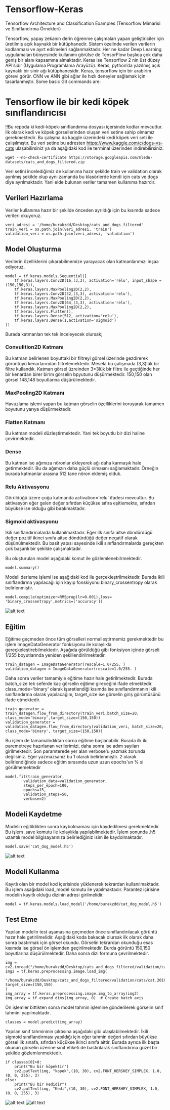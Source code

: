 # Tensorflow-Keras
Tensorflow Architecture and Classification Examples (Tensorflow Mimarisi ve Sınıflandırma Örnekleri)

Tensorflow, yapay zekanın derin öğrenme çalışmaları yapan geliştiriciler için üretilmiş açık kaynaklı bir kütüphanedir. Sistem özelinde verilen verilerin kodlanması ve ayırt edilmeleri sağlanmaktadır. Her ne kadar Deep Learning uygulamaları bünyesinde kullanımı görülse de TensorFlow başlıca çok daha geniş bir alanı kapsamına almaktadır.
Keras ise Tensorflow 2 nin üst düzey API’sidir (Uygulama Programlama Arayüzü). Keras, python’da yazılmış açık kaynaklı bir sinir ağı kütüphanesidir. Keras, tensorflow için bir arabirim görevi görür. CNN ve ANN gibi ağlar ile hızlı deneyler sağlamak için tasarlanmıştır.
Some basic Git commands are:

# Tensorflow ile bir kedi köpek sınıflandırıcısı
!!Bu repoda ki kedi-köpek-sınıflandırma dosyası içersinde kodlar mevcuttur.
İlk olarak kedi ve köpek görsellerinden oluşan veri setine sahip olmamız gerekmektedir. Bu çalışma da kaggle üzerindeki kedi köpek veri seti ile çalışılmıştır. Bu veri setine bu adresten https://www.kaggle.com/c/dogs-vs-cats ulaşabilirsiniz ya da aşağıdaki kod ile terminal üzerinden indirebilirsiniz.
```
wget --no-check-certificate https://storage.googleapis.com/mledu-datasets/cats_and_dogs_filtered.zip
```
Veri setini incelediğimiz de kullanıma hazır şekilde train ve validation olarak ayrılmış şekilde olup aynı zamanda bu klasörlerde kendi için cats ve dogs diye ayrılmaktadır. Yani elde bulunan veriler tamamen kullanıma hazırdır.

## Verileri Hazırlama
Veriler kullanıma hazır bir şekilde önceden ayrıldığı için bu kısımda sadece verileri okuyoruz.
```
veri_adresi = '/home/burakzdd/Desktop/cats_and_dogs_filtered'
train_veri = os.path.join(veri_adresi, 'train')
validation_veri = os.path.join(veri_adresi, 'validation')
```
## **Model Oluşturma** 
Verilerin özelliklerini çıkarabilmemize yarayacak olan katmanlarımızı inşaa ediyoruz.
```
model = tf.keras.models.Sequential([
    tf.keras.layers.Conv2D(16,(3,3), activation='relu', input_shape = (150,150,3)),
    tf.keras.layers.MaxPooling2D(2,2),
    tf.keras.layers.Conv2D(32,(3,3), activation='relu'),
    tf.keras.layers.MaxPooling2D(2,2),
    tf.keras.layers.Conv2D(64,(3,3), activation='relu'),
    tf.keras.layers.MaxPooling2D(2,2),
    tf.keras.layers.Flatten(),
    tf.keras.layers.Dense(512, activation='relu'),
    tf.keras.layers.Dense(1,activation='sigmoid')
])
```
Burada katmanları tek tek inceleyecek olursak;
### Convulition2D Katmanı
Bu katman belirlenen boyuttaki bir filtreyi görsel üzerinde gezdirerek görüntüyü kenarlarından filtrelemektedir. Mesela bu çalışmada (3,3)lük bir filtre kullandık. Katman görsel üzreinden 3*3lük bir filtre ile geçtiğinde her bir kenardan birer birim görselin bpyutunu düşürmektedir. 150,150 olan görsel 148,148 boyutlarına düşürülmektedir.

### MaxPooling2D Katmanı
Havuzlama işlemi yapan bu katman görselin özelliklerini koruyarak tamamen boyutunu yarıya düşürmektedir.

### Flatten Katmanı
Bu katman modeli düzleştirmektedir. Yani tek boyutlu bir dizi haline çevirmektedir.

### Dense
Bu katman ise ağımıza nöronlar ekleyerek ağı daha karmaşık hale getirmektedir. Bu da ağımızın daha güçlü olmasını sağlamaktadır. Örneğin burada katmanlar arasına 512 tane nöron eklemiş olduk.

### Relu Aktivasyonu
Görüldüğü üzere çoğu katmanda activation='relu' ifadesi mevcuttur. Bu aktivasyon eğer gelen değer sıfırdan küçükse sıfıra eşitlemekte, sıfırdan büyükse ise olduğu gibi bırakmaktadır.

### Sigmoid aktivasyonu
İkili sınıflandırmalarda kullanılmaktadır. Eğer ilk sınıfa aitse döndürdüğü değer pozitif ikinci sınıfa aitse döndürdüğü değer negatif olarak düşünülmektedir. Bu basit yapısı sayesinde ikili sınıflandırmalarda gereçkten çok başarılı bir şekilde çalışmaktadır.

Bu oluşturulan model aşağıdaki komut ile gözlemlenebilrmektedir.
```
model.summary()
```
Modeli derleme işlemi ise aşağıdaki kod ile gerçekleştrilmektedir. Burada ikili sınıflandırma yapılacağı için kayıp fonskiyonu binary_crossentropy olarak belirlenmiştir.
```
model.compile(optimizer=RMSprop(lr=0.001),loss= 'binary_crossentropy',metrics=['accuracy'])
```
![alt text](https://github.com/Burakzdd/Tensorflow-Keras/blob/main/g%C3%B6rseller/modelSummary.png)
## Eğitim
Eğitime geçmeden önce tüm görselleri normalleştirmemiz gerekmektedir bu işlem ImageDataGenerator fonksiyonu ile kolaylıkla gereçkeleştirebilmektedir. Aşağıda görüldüğü  gibi fonksiyon içinde görseli 1/255 boyutlarında yeniden şekillendirilmektedir.
```
train_datagen = ImageDataGenerator(rescale=1.0/255. )
validation_datagen = ImageDataGenerator(rescale=1.0/255. )
```
Daha sonra veriler tamamiyle eğitime hazır hale getirilmektedir. Burada batch_size tek seferde kaç görselin eğtime gireceğini ifade etmektedir. class_mode='binary' olarak işaretlendiği kısımda ise sınıflandırmanın ikili sınıflandırma olarak yapılacağını, target_size ise görselin giriş görüntüsünü ifade etmektedir.
```
train_generator = train_datagen.flow_from_directory(train_veri,batch_size=20, class_mode='binary',target_size=(150,150))
validation_generator = validation_datagen.flow_from_directory(validation_veri, batch_size=20, class_mode='binary', target_size=(150,150))
```
Bu işlem de tamamalndıktan sorna eğitime başlanabilir. Burada ilk iki paremetreye hazırlanan verilerimizi, daha sonra ise adım sayıları girilmektedir. Son paramterede yer alan verbose'u yazmak zorunda değilsiniz. Eğer yazmazsanız bu 1 olarak belirlenmiştir. 2 olarak belirlendiğinde sadece eğitim sırasında uzun uzun epochs'un % si görülmemektedir
```
model.fit(train_generator,
        validation_data=validation_generator,
        steps_per_epoch=100, 
        epochs=15, 
        validation_steps=50, 
        verbose=2)
```
## Modeli Kaydetme
Modelin eğitildikten sonra kaybolmaması için kaydedilmesi gerekmektedir. Bu işlem .save komutu ile kolaylıkla yapılabilmektedir. İşlem sonunda .h5 uzantılı model bilgisayarınıza belirlediğiniz isim ile kaydolmaktadır.
```
model.save('cat_dog_model.h5')
```
![alt text](https://github.com/Burakzdd/Tensorflow-Keras/blob/main/g%C3%B6rseller/modelsave.png)
## Modeli Kullanma
Kayıtlı olan bir model kod içerisinde yüklenerek tekrardan kullanılmaktadır. Bu işlem aşağıdaki load_model komutu ile yapılmaktadır. Parantez içirisine modelin kayıtlı olduğu dizinin adresi girilmelidir.
```
model = tf.keras.models.load_model('/home/burakzdd/cat_dog_model.h5')
```
## Test Etme
Yapılan modelin test aşamasına geçmeden önce sınıflandırılacak görüntü hazır hale getirilmelidir. Aşağıdaki koda bakacak olursak ilk olarak daha sonra bastırmak için görsel okundu. Görselin tekrardan okunduğu esas kısımda ise görsel ön işlemden geçirilmektedir. Burda görüntü 150,150 boyutlarına düşürülmektedir. Daha sonra dizi formuna çevrilmektedir.
```
img = cv2.imread("/home/burakzdd/Desktop/cats_and_dogs_filtered/validation/cats/cat.2010.jpg")
img2 = tf.keras.preprocessing.image.load_img(
    "/home/burakzdd/Desktop/cats_and_dogs_filtered/validation/cats/cat.2010.jpg", target_size=(150,150)
)
img_array = tf.keras.preprocessing.image.img_to_array(img2)
img_array = tf.expand_dims(img_array, 0)  # Create batch axis
```
Ön işlemler bittikten sonra model tahmin işlemine gönderilerek görselin sınıf tahmini yapılmaktadır.
```
classes = model.predict(img_array)
```
Yapılan sınıf tahmininin çıktısına aşağıdaki gibi ulaşılabilmektedir. İkili sigmoid sınıflandırması yapıldığı için eğer tahmin değeri sıfırdan büyükse görsel ilk sınafa, sıfırdan küçükse ikinci sınıfa aittir. Burada ayrıca ilk başta okunan görselin üzerine sınıf etiketi de bastırılarak sınıflandırma güzel bir şekilde gözlemlenmektedir.
```
if classes[0]>0:
    print("Bu bir köpektir")
    cv2.putText(img, "kopek",(10, 30), cv2.FONT_HERSHEY_SIMPLEX, 1.0, (0, 0, 255), 3)
else:
    print("Bu bir kedidir")
    cv2.putText(img, "Kedi",(10, 30), cv2.FONT_HERSHEY_SIMPLEX, 1.0, (0, 0, 255), 3)
```
![alt text](https://github.com/Burakzdd/Tensorflow-Keras/blob/main/g%C3%B6rseller/kopek.png)
![alt text](https://github.com/Burakzdd/Tensorflow-Keras/blob/main/g%C3%B6rseller/kedi.png)
